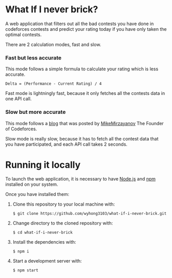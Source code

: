 # What If I never brick?

A web application that filters out all the bad contests you have done in codeforces contests and predict your rating today if you have only taken the optimal contests.

There are 2 calculation modes, fast and slow.

### Fast but less accurate

This mode follows a simple formula to calculate your rating which is less accurate.

```
Delta = (Performance - Current Rating) / 4
```

Fast mode is lightningly fast, because it only fetches all the contests data in one API call.


### Slow but more accurate

This mode follows a [blog](https://codeforces.com/blog/entry/20762) that was posted by [MikeMirzayanov](https://codeforces.com/profile/MikeMirzayanov) The Founder of Codeforces.

Slow mode is really slow, because it has to fetch all the contest data that you have participated, and each API call takes 2 seconds.

# Running it locally

To launch the web application, it is necessary to have <a href="http://nodejs.org/" target="_blank">Node.js</a> and <a href="https://npmjs.com/" target="_blank">npm</a> installed on your system.

Once you have installed them: 

1. Clone this repository to your local machine with:

	`$ git clone https://github.com/wyhong3103/what-if-i-never-brick.git`

2. Change directory to the cloned repository with:

	`$ cd what-if-i-never-brick`

3. Install the dependencies with:

	`$ npm i`

4. Start a development server with:

	`$ npm start`